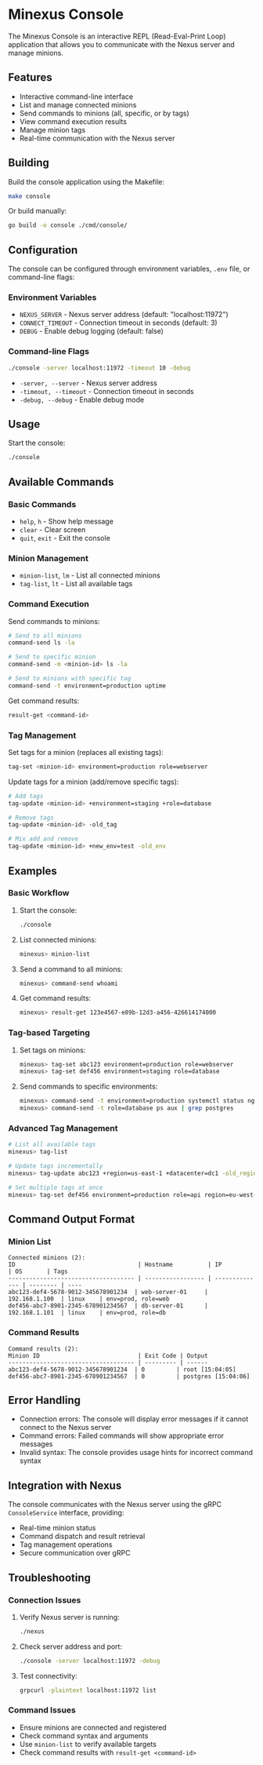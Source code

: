 # Minexus Console

The Minexus Console is an interactive REPL (Read-Eval-Print Loop) application that allows you to communicate with the Nexus server and manage minions.

## Features

- Interactive command-line interface
- List and manage connected minions
- Send commands to minions (all, specific, or by tags)
- View command execution results
- Manage minion tags
- Real-time communication with the Nexus server

## Building

Build the console application using the Makefile:

```bash
make console
```

Or build manually:

```bash
go build -o console ./cmd/console/
```

## Configuration

The console can be configured through environment variables, `.env` file, or command-line flags:

### Environment Variables

- `NEXUS_SERVER` - Nexus server address (default: "localhost:11972")
- `CONNECT_TIMEOUT` - Connection timeout in seconds (default: 3)
- `DEBUG` - Enable debug logging (default: false)

### Command-line Flags

```bash
./console -server localhost:11972 -timeout 10 -debug
```

- `-server, --server` - Nexus server address
- `-timeout, --timeout` - Connection timeout in seconds
- `-debug, --debug` - Enable debug mode

## Usage

Start the console:

```bash
./console
```

## Available Commands

### Basic Commands

- `help`, `h` - Show help message
- `clear` - Clear screen
- `quit`, `exit` - Exit the console

### Minion Management

- `minion-list`, `lm` - List all connected minions
- `tag-list`, `lt` - List all available tags

### Command Execution

Send commands to minions:

```bash
# Send to all minions
command-send ls -la

# Send to specific minion
command-send -m <minion-id> ls -la

# Send to minions with specific tag
command-send -t environment=production uptime
```

Get command results:

```bash
result-get <command-id>
```

### Tag Management

Set tags for a minion (replaces all existing tags):

```bash
tag-set <minion-id> environment=production role=webserver
```

Update tags for a minion (add/remove specific tags):

```bash
# Add tags
tag-update <minion-id> +environment=staging +role=database

# Remove tags
tag-update <minion-id> -old_tag

# Mix add and remove
tag-update <minion-id> +new_env=test -old_env
```

## Examples

### Basic Workflow

1. Start the console:
   ```bash
   ./console
   ```

2. List connected minions:
   ```bash
   minexus> minion-list
   ```

3. Send a command to all minions:
   ```bash
   minexus> command-send whoami
   ```

4. Get command results:
   ```bash
   minexus> result-get 123e4567-e89b-12d3-a456-426614174000
   ```

### Tag-based Targeting

1. Set tags on minions:
   ```bash
   minexus> tag-set abc123 environment=production role=webserver
   minexus> tag-set def456 environment=staging role=database
   ```

2. Send commands to specific environments:
   ```bash
   minexus> command-send -t environment=production systemctl status nginx
   minexus> command-send -t role=database ps aux | grep postgres
   ```

### Advanced Tag Management

```bash
# List all available tags
minexus> tag-list

# Update tags incrementally
minexus> tag-update abc123 +region=us-east-1 +datacenter=dc1 -old_region

# Set multiple tags at once
minexus> tag-set def456 environment=production role=api region=eu-west-1
```

## Command Output Format

### Minion List
```
Connected minions (2):
ID                                   | Hostname          | IP             | OS       | Tags
------------------------------------ | ----------------- | -------------- | -------- | ----
abc123-def4-5678-9012-345678901234  | web-server-01     | 192.168.1.100  | linux    | env=prod, role=web
def456-abc7-8901-2345-678901234567  | db-server-01      | 192.168.1.101  | linux    | env=prod, role=db
```

### Command Results
```
Command results (2):
Minion ID                            | Exit Code | Output
------------------------------------ | --------- | ------
abc123-def4-5678-9012-345678901234  | 0         | root [15:04:05]
def456-abc7-8901-2345-678901234567  | 0         | postgres [15:04:06]
```

## Error Handling

- Connection errors: The console will display error messages if it cannot connect to the Nexus server
- Command errors: Failed commands will show appropriate error messages
- Invalid syntax: The console provides usage hints for incorrect command syntax

## Integration with Nexus

The console communicates with the Nexus server using the gRPC `ConsoleService` interface, providing:

- Real-time minion status
- Command dispatch and result retrieval
- Tag management operations
- Secure communication over gRPC

## Troubleshooting

### Connection Issues

1. Verify Nexus server is running:
   ```bash
   ./nexus
   ```

2. Check server address and port:
   ```bash
   ./console -server localhost:11972 -debug
   ```

3. Test connectivity:
   ```bash
   grpcurl -plaintext localhost:11972 list
   ```

### Command Issues

- Ensure minions are connected and registered
- Check command syntax and arguments
- Use `minion-list` to verify available targets
- Check command results with `result-get <command-id>`
